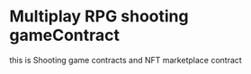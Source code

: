 # Multiplay RPG shooting gameContract
this is Shooting game contracts and NFT marketplace contract



